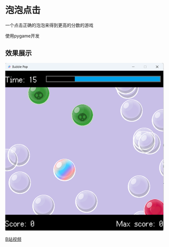 # 泡泡点击

一个点击正确的泡泡来得到更高的分数的游戏

使用pygame开发

## 效果展示

![show](doc/show.png)

[B站视频](https://www.bilibili.com/video/BV1HF4m1j7fg)